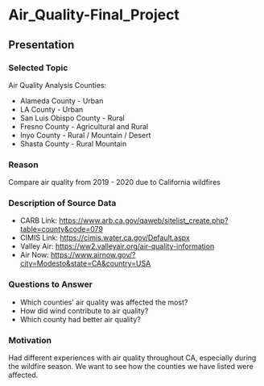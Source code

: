 # Air_Quality-Final_Project

## Presentation

### Selected Topic

Air Quality Analysis
Counties:
- Alameda County - Urban
- LA County - Urban
- San Luis Obispo County - Rural 
- Fresno County - Agricultural and Rural
- Inyo County - Rural / Mountain / Desert
- Shasta County - Rural Mountain


### Reason

Compare air quality from 2019 - 2020 due to California wildfires

### Description of Source Data

- CARB Link: https://www.arb.ca.gov/qaweb/sitelist_create.php?table=county&code=079
- CIMIS Link: https://cimis.water.ca.gov/Default.aspx
- Valley Air: https://ww2.valleyair.org/air-quality-information
- Air Now: https://www.airnow.gov/?city=Modesto&state=CA&country=USA

### Questions to Answer

- Which counties' air quality was affected the most?
- How did wind contribute to air quality?
- Which county had better air quality?

### Motivation

Had different experiences with air quality throughout CA, especially during the wildfire season. We want to see how the counties we have listed were affected.
